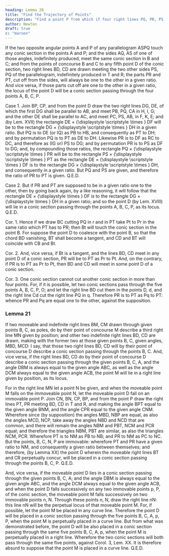 ```yaml
---
heading: Lemma 20
title: "Find the Trajectory of Points"
description: "Find a point P from which if four right lines PQ, PR, PS, PT an  drawn to as many other right lines AB, CD, AC, BD"
author: Newton
draft: true
c: "maroon"
---
```





If the two opposite angular points A and P of any parallelogram ASPQ touch any conic section in the points A and P; and the sides AQ, AS of one of those angles, indefinitely produced, meet the same conic section in B and C; and from the points of concourse B and C to any fifth point D of the conic section, two right lines BD, CD are drawn meeting the two other sides PS, PQ of the parallelogram, indefinitely produced in T and R; the parts PR and PT, cut off from the sides, will always be one to the other in a given ratio. And vice versa, if those parts cut off are one to the other in a given ratio, the locus of the point D will be a conic section passing through the four points A, B, C, P.

Case 1. Join BP, CP, and from the point D draw the two right lines DG, DE, of which the first DG shall be parallel to AB, and meet PB, PQ, CA in H, I, G; and the other DE shall be parallel to AC, and meet PC, PS, AB, in F, K, E; and (by Lem. XVII) the rectangle DE 
×
{\displaystyle \scriptstyle \times } DF will be to the rectangle DG 
×
{\displaystyle \scriptstyle \times } DH in a given ratio. But PQ is to DE (or IQ) as PB to HB, and consequently as PT to DH; and by permutation PQ is to PT as DE to DH. Likewise PR is to DF as RC to DC, and therefore as (IG or) PS to DG; and by permutation PR is to PS as DF to DG; and, by compounding those ratios, the rectangle PQ 
×
{\displaystyle \scriptstyle \times } PR will be to the rectangle PS 
×
{\displaystyle \scriptstyle \times } PT as the rectangle DE 
×
{\displaystyle \scriptstyle \times } DF is to the rectangle DG 
×
{\displaystyle \scriptstyle \times } DH, and consequently in a given ratio. But PQ and PS are given, and therefore the ratio of PR to PT is given.   Q.E.D.

Case 2. But if PR and PT are supposed to be in a given ratio one to the other, then by going back again, by a like reasoning, it will follow that the rectangle DE 
×
{\displaystyle \times } DF is to the rectangle DG 
×
{\displaystyle \times } DH in a given ratio; and so the point D (by Lem. XVIII) will lie in a conic section passing through the points A, B, C, P, as its locus.   Q.E.D.

Cor. 1. Hence if we draw BC cutting PQ in r and in PT take Pt to Pr in the same ratio which PT has to PR; then Bt will touch the conic section in the point B. For suppose the point D to coalesce with the point B, so that the chord BD vanishing, BT shall become a tangent, and CD and BT will coincide with CB and Bt.

Cor. 2. And, vice versa, if Bt is a tangent, and the lines BD, CD meet in any point D of a conic section, PR will be to PT as Pr to Pt. And, on the contrary, if PR is to PT as Pr to Pt, then BD and CD will meet in some point D of a conic section.

Cor. 3. One conic section cannot cut another conic section in more than four points. For, if it is possible, let two conic sections pass through the five points A, B, C, P, O; and let the right line BD cut them in the points D, d, and the right line Cd cut the right line PQ in q. Therefore PR is to PT as Pq to PT: whence PR and Pq are equal one to the other, against the supposition.



### Lemma 21 


If two moveable and indefinite right lines BM, CM drawn through given points B, C, as poles, do by their point of concourse M describe a third right line MN given by position; and other two indefinite right lines BD, CD are drawn, making with the former two at those given points B, C, given angles, MBD, MCD: I say, that those two right lines BD, CD will by their point of concourse D describe a conic section passing through the points B, C. And, vice versa, if the right lines BD, CD do by their point of concourse D describe a conic section passing through the given points B, C, A, and the angle DBM is always equal to the given angle ABC, as well as the angle DCM always equal to the given angle ACB, the point M will lie in a right line given by position, as its locus.

For in the right line MN let a point N be given, and when the moveable point M falls on the immoveable point N, let the moveable point D fall on an immovable point P. Join CN, BN, CP, BP, and from the point P draw the right lines PT, PR meeting BD, CD in T and R, and making the angle BPT equal to the given angle BNM, and the angle CPR equal to the given angle CNM. Wherefore since (by supposition) the angles MBD, NBP are equal, as also the angles MCD, NCP, take away the angles NBD and NCD that are common, and there will remain the angles NBM and PBT, NCM and PCR equal; and therefore the triangles NBM, PBT are similar, as also the triangles NCM, PCR. Wherefore PT is to NM as PB to NB; and PR to NM as PC to NC. But the points, B, C, N, P are immovable: wherefore PT and PR have a given ratio to NM, and consequently a given ratio between themselves; and therefore, (by Lemma XX) the point D wherein the moveable right lines BT and CR perpetually concur, will be placed in a conic section passing through the points B, C, P.   Q.E.D.


And, vice versa, if the moveable point D lies in a conic section passing through the given points B, C, A; and the angle DBM is always equal to the given angle ABC, and the angle DCM always equal to the given angle ACB, and when the point D falls successively on any two immovable points p, P, of the conic section, the moveable point M falls successively on two immovable points n, N. Through these points n, N, draw the right line nN: this line nN will be the perpetual locus of that moveable point M. For, if possible, let the point M be placed in any curve line. Therefore the point D will be placed in a conic section passing through the five points B, C, A, p, P, when the point M is perpetually placed in a curve line. But from what was demonstrated before, the point D will be also placed in a conic section passing through the same five points B, C, A, p, when the point M is perpetually placed in a right line. Wherefore the two conic sections will both pass through the same five points, against Corol. 3, Lem. XX. It is therefore absurd to suppose that the point M is placed in a curve line.   Q.E.D.

